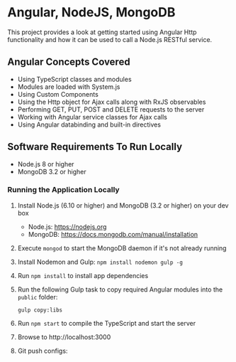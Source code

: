 # Angular, NodeJS, MongoDB
This project provides a look at getting started using Angular Http functionality and how it can be used
to call a Node.js RESTful service.  

## Angular Concepts Covered

* Using TypeScript classes and modules
* Modules are loaded with System.js
* Using Custom Components
* Using the Http object for Ajax calls along with RxJS observables
* Performing GET, PUT, POST and DELETE requests to the server
* Working with Angular service classes for Ajax calls
* Using Angular databinding and built-in directives

## Software Requirements To Run Locally

* Node.js 8 or higher
* MongoDB 3.2 or higher

### Running the Application Locally

1. Install Node.js (6.10 or higher) and MongoDB (3.2 or higher) on your dev box

    * Node.js: https://nodejs.org
    * MongoDB: https://docs.mongodb.com/manual/installation

2. Execute `mongod` to start the MongoDB daemon if it's not already running

3. Install Nodemon and Gulp: `npm install nodemon gulp -g`

4. Run `npm install` to install app dependencies

5. Run the following Gulp task to copy required Angular modules into the `public` folder: 

    `gulp copy:libs`

6. Run `npm start` to compile the TypeScript and start the server

7. Browse to http://localhost:3000

8. Git push configs: